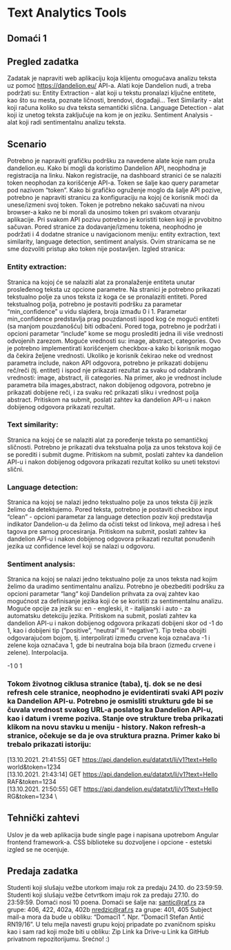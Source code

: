 # Text Analytics Tools
## Domaći 1
## Pregled zadatka
Zadatak je napraviti web aplikaciju koja klijentu omogućava analizu teksta uz pomoć https://dandelion.eu/ API-a.
Alati koje Dandelion nudi, a treba podržati su: 
Entity Extraction - alat koji u tekstu pronalazi ključne entitete, kao što su mesta, poznate ličnosti, brendovi, događaji…
Text Similarity - alat koji računa koliko su dva teksta semantički slična.
Language Detection - alat koji iz unetog teksta zaključuje na kom je on jeziku.
Sentiment Analysis - alat koji radi sentimentalnu analizu teksta.
## Scenario
Potrebno je napraviti grafičku podršku za navedene alate koje nam pruža dandelion.eu. Kako bi mogli da koristimo Dandelion API, neophodna je registracija na linku. Nakon registracije, na dashboard stranici će se nalaziti token neophodan za korišćenje API-a. Token se šalje kao query parametar pod nazivom “token”.
Kako bi grafičko ogruženje moglo da šalje API pozive, potrebno je napraviti stranicu za konfiguraciju na kojoj će korisnik moći da unese/izmeni svoj token. Token je potrebno nekako sačuvati na nivou browser-a kako ne bi morali da unosimo token pri svakom otvaranju aplikacije.
Pri svakom API pozivu potrebno je koristiti token koji je prvobitno sačuvan.
Pored stranice za dodavanje/izmenu tokena, neophodno je podržati i 4 dodatne stranice u navigacionom meniju: entity extraction, text similarity, language detection, sentiment analysis. Ovim stranicama se ne sme dozvoliti pristup ako token nije postavljen.
Izgled stranica:
### Entity extraction: 
Stranica na kojoj će se nalaziti alat za pronalaženje entiteta unutar prosleđenog teksta uz opcione parametre. Na stranici je potrebno prikazati tekstualno polje za unos teksta iz koga će se pronalaziti entiteti. Pored tekstualnog polja, potrebno je postaviti podršku za parametar “min_confidence” u vidu slajdera, broja izmađu 0 i 1. Parametar min_confidence predstavlja prag pouzdanosti ispod kog će mogući entiteti (sa manjom pouzdanošću) biti odbačeni. Pored toga, potrebno je podržati i opcioni parametar “include” kome se mogu proslediti jedna ili više vrednosti odvojenih zarezom. Moguće vrednosti su: image, abstract, categories. Ovo je potrebno implementirati korišćenjem checkbox-a kako bi korisnik mogao da čekira željene vrednosti. Ukoliko je korisnik čekirao neke od vrednost parametra include, nakon API odgovora, potrebno je prikazati dobijenu reč/reči (tj. entitet) i ispod nje prikazati rezultat za svaku od odabranih vrednosti: image, abstract, ili categories. Na primer, ako je vrednost include parametra bila images,abstract, nakon dobijenog odgovora, potrebno je prikazati dobijene reči, i za svaku reč prikazati sliku i vrednost polja abstract. Pritiskom na submit, poslati zahtev ka dandelion API-u i nakon dobijenog odgovora prikazati rezultat.


### Text similarity: 
Stranica na kojoj će se nalaziti alat za poređenje teksta po semantičkoj sličnosti. Potrebno je prikazati dva tekstualna polja za unos tekstova koji će se porediti i submit dugme. Pritiskom na submit, poslati zahtev ka dandelion API-u i nakon dobijenog odgovora prikazati rezultat koliko su uneti tekstovi slični.


### Language detection: 
Stranica na kojoj se nalazi jedno tekstualno polje za unos teksta čiji jezik želimo da detektujemo. Pored teksta, potrebno je postaviti checkbox input “clean” - opcioni parametar za language detection poziv koji predstavlja indikator Dandelion-u da želimo da očisti tekst od linkova, mejl adresa i heš tagova pre samog procesiranja. Pritiskom na submit, poslati zahtev ka dandelion API-u i nakon dobijenog odgovora prikazati rezultat ponuđenih jezika uz confidence level koji se nalazi u odgovoru. 


### Sentiment analysis: 
Stranica na kojoj se nalazi jedno tekstualno polje za unos teksta nad kojim želimo da uradimo sentimentalnu analizu. Potrebno je obezbediti podršku za opcioni parametar “lang“ koji Dandelion prihvata za ovaj zahtev kao mogućnost za definisanje jezika koji će se koristiti za sentimentalnu analizu. Moguće opcije za jezik su: en - engleski, it - italijanski i auto - za automatsku detekciju jezika. Pritiskom na submit, poslati zahtev ka dandelion API-u i nakon dobijenog odgovora prikazati dobijeni skor od -1 do 1, kao i dobijeni tip (“positive”, “neutral” ili “negative”). Tip treba obojiti odgovarajućom bojom, tj. interpolirati između crvene koja označava -1 i zelene koja označava 1, gde bi neutralna boja bila braon (između crvene i zelene). Interpolacija.


-1                    0                    1    
### Tokom životnog ciklusa stranice (taba), tj. dok se ne desi refresh cele stranice, neophodno je evidentirati svaki API poziv ka Dandelion API-u. Potrebno je osmisliti strukturu gde bi se čuvala vrednost svakog URL-a poslatog ka Dandelion API-u, kao i datum i vreme poziva. Stanje ove strukture treba prikazati klikom na novu stavku u meniju - history. Nakon refresh-a stranice, očekuje se da je ova struktura prazna. Primer kako bi trebalo prikazati istoriju: 
[13.10.2021. 21:41:55] GET https://api.dandelion.eu/datatxt/li/v1?text=Hello world&token=1234 \
[13.10.2021. 21:43:14] GET https://api.dandelion.eu/datatxt/li/v1?text=Hello RAF&token=1234 \
[13.10.2021. 21:50:55] GET https://api.dandelion.eu/datatxt/li/v1?text=Hello RG&token=1234 \
## Tehnički zahtevi
Uslov je da web aplikacija bude single page i napisana upotrebom Angular frontend framework-a. CSS biblioteke su dozvoljene i opcione - estetski izgled se ne ocenjuje.
## Predaja zadatka
Studenti koji slušaju vežbe utorkom imaju rok za predaju 24.10. do 23:59:59.  Studenti koji slušaju vežbe četvrtkom imaju rok za predaju 27.10. do 23:59:59. 
Domaći nosi 10 poena.
Domaći se šalje na: 
santic@raf.rs za grupe: 406, 422, 402a, 402b
nredzic@raf.rs za grupe: 401, 405
Subject mail-a mora da bude u obliku: “Domaci1 <Ime> <Prezime> <Indeks>”. Npr. “Domaci1 Stefan Antić RN19/16”. U telu mejla navesti grupu kojoj pripadate po zvaničnom spisku kao i sam rad koji može biti u obliku:
Zip
Link ka Drive-u
Link ka GitHub privatnom repozitorijumu.
Srećno! :)

